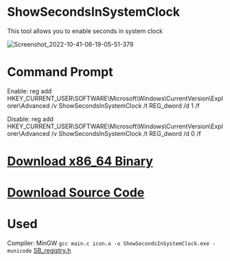 # ShowSecondsInSystemClock
This tool allows you to enable seconds in system clock

![Screenshot_2022-10-41-06-19-05-51-379](https://user-images.githubusercontent.com/89962566/194375329-ca99c25e-7967-4294-a770-b9041b7ae117.png)

# Command Prompt
Enable: reg add HKEY_CURRENT_USER\SOFTWARE\Microsoft\Windows\CurrentVersion\Explorer\Advanced /v ShowSecondsInSystemClock /t REG_dword /d 1 /f

Disable: reg add HKEY_CURRENT_USER\SOFTWARE\Microsoft\Windows\CurrentVersion\Explorer\Advanced /v ShowSecondsInSystemClock /t REG_dword /d 0 /f

# [Download x86_64 Binary](https://github.com/Svyatik-Bak/ShowSecondsInSystemClock/releases/download/1.2/ShowSecondsInSystemClock.exe)
# [Download Source Code](https://github.com/Svyatik-Bak/ShowSecondsInSystemClock/archive/refs/tags/1.2.zip)

# Used
Compiler: MinGW
```gcc main.c icon.o -o ShowSecondsInSystemClock.exe -municode```
[SB_registry.h](https://github.com/Svyatik-Bak/SB_registry.h)
